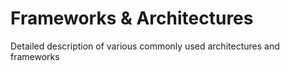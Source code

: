 # Frameworks & Architectures
Detailed description of various commonly used architectures and frameworks
